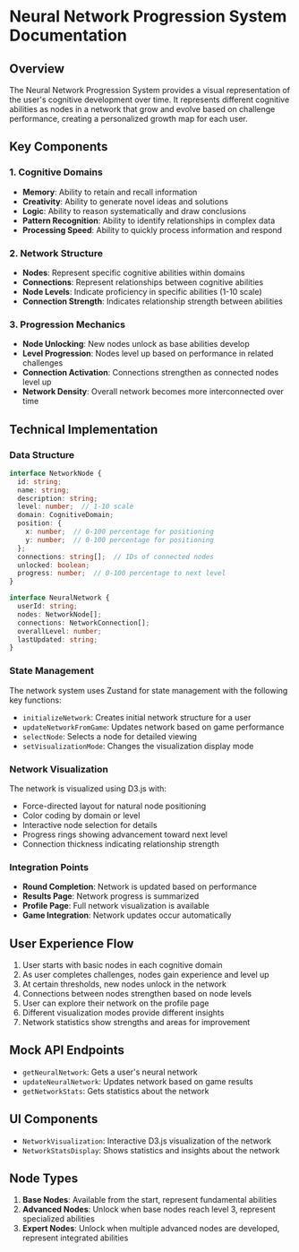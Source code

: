 # Neural Network Progression System Documentation

## Overview
The Neural Network Progression System provides a visual representation of the user's cognitive development over time. It represents different cognitive abilities as nodes in a network that grow and evolve based on challenge performance, creating a personalized growth map for each user.

## Key Components

### 1. Cognitive Domains
- **Memory**: Ability to retain and recall information
- **Creativity**: Ability to generate novel ideas and solutions
- **Logic**: Ability to reason systematically and draw conclusions
- **Pattern Recognition**: Ability to identify relationships in complex data
- **Processing Speed**: Ability to quickly process information and respond

### 2. Network Structure
- **Nodes**: Represent specific cognitive abilities within domains
- **Connections**: Represent relationships between cognitive abilities
- **Node Levels**: Indicate proficiency in specific abilities (1-10 scale)
- **Connection Strength**: Indicates relationship strength between abilities

### 3. Progression Mechanics
- **Node Unlocking**: New nodes unlock as base abilities develop
- **Level Progression**: Nodes level up based on performance in related challenges
- **Connection Activation**: Connections strengthen as connected nodes level up
- **Network Density**: Overall network becomes more interconnected over time

## Technical Implementation

### Data Structure
```typescript
interface NetworkNode {
  id: string;
  name: string;
  description: string;
  level: number;  // 1-10 scale
  domain: CognitiveDomain;
  position: {
    x: number;  // 0-100 percentage for positioning
    y: number;  // 0-100 percentage for positioning
  };
  connections: string[];  // IDs of connected nodes
  unlocked: boolean;
  progress: number;  // 0-100 percentage to next level
}

interface NeuralNetwork {
  userId: string;
  nodes: NetworkNode[];
  connections: NetworkConnection[];
  overallLevel: number;
  lastUpdated: string;
}
```

### State Management
The network system uses Zustand for state management with the following key functions:
- `initializeNetwork`: Creates initial network structure for a user
- `updateNetworkFromGame`: Updates network based on game performance
- `selectNode`: Selects a node for detailed viewing
- `setVisualizationMode`: Changes the visualization display mode

### Network Visualization
The network is visualized using D3.js with:
- Force-directed layout for natural node positioning
- Color coding by domain or level
- Interactive node selection for details
- Progress rings showing advancement toward next level
- Connection thickness indicating relationship strength

### Integration Points
- **Round Completion**: Network is updated based on performance
- **Results Page**: Network progress is summarized
- **Profile Page**: Full network visualization is available
- **Game Integration**: Network updates occur automatically

## User Experience Flow
1. User starts with basic nodes in each cognitive domain
2. As user completes challenges, nodes gain experience and level up
3. At certain thresholds, new nodes unlock in the network
4. Connections between nodes strengthen based on node levels
5. User can explore their network on the profile page
6. Different visualization modes provide different insights
7. Network statistics show strengths and areas for improvement

## Mock API Endpoints
- `getNeuralNetwork`: Gets a user's neural network
- `updateNeuralNetwork`: Updates network based on game results
- `getNetworkStats`: Gets statistics about the network

## UI Components
- `NetworkVisualization`: Interactive D3.js visualization of the network
- `NetworkStatsDisplay`: Shows statistics and insights about the network

## Node Types
1. **Base Nodes**: Available from the start, represent fundamental abilities
2. **Advanced Nodes**: Unlock when base nodes reach level 3, represent specialized abilities
3. **Expert Nodes**: Unlock when multiple advanced nodes are developed, represent integrated abilities
